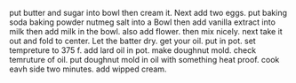 put butter and sugar into bowl
then cream it.
Next add two eggs.
put baking soda baking powder nutmeg salt into a Bowl
then add vanilla extract into milk then add milk in the bowl.
also add flower.
then mix nicely.
next take it out and fold to center.
Let the batter dry.
 get your oil.
 put in pot.
 set tempreture to 375 f.
 add lard oil in pot.
 make doughnut  mold.
 check temruture of oil.
put doughnut mold in oil with something heat proof.
cook eavh side two minutes.
add wipped cream.

